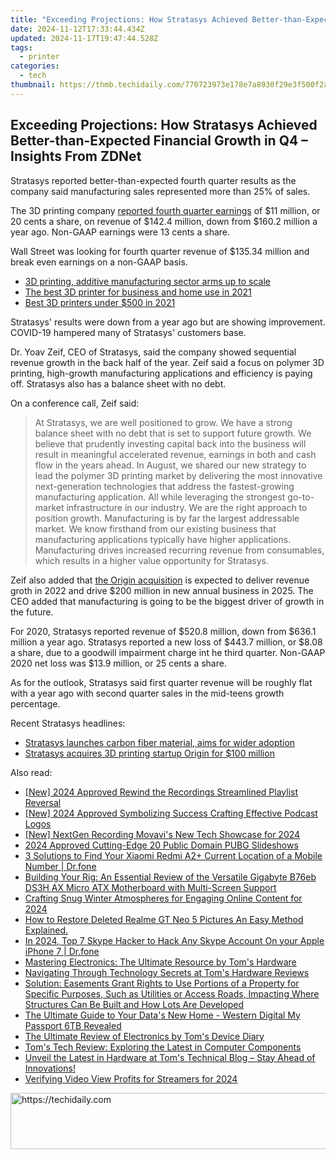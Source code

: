 ```yaml
---
title: "Exceeding Projections: How Stratasys Achieved Better-than-Expected Financial Growth in Q4 – Insights From ZDNet"
date: 2024-11-12T17:33:44.434Z
updated: 2024-11-17T19:47:44.528Z
tags:
  - printer
categories:
  - tech
thumbnail: https://thmb.techidaily.com/770723973e178e7a8930f29e3f500f2a61aa4b3ccf5eb07317cde4aac3003016.jpg
---
```


## Exceeding Projections: How Stratasys Achieved Better-than-Expected Financial Growth in Q4 – Insights From ZDNet

Stratasys reported better-than-expected fourth quarter results as the company said manufacturing sales represented more than 25% of sales.

The 3D printing company [reported fourth quarter earnings](https://investors.stratasys.com/news-events/press-releases/detail/727/stratasys-releases-fourth-quarter-and-full-year-2020) of $11 million, or 20 cents a share, on revenue of $142.4 million, down from $160.2 million a year ago. Non-GAAP earnings were 13 cents a share. 

Wall Street was looking for fourth quarter revenue of $135.34 million and break even earnings on a non-GAAP basis. 

* [3D printing, additive manufacturing sector arms up to scale](https://www.zdnet.com/article/3d-printing-additive-manufacturing-sector-arms-up-to-scale/)
* [The best 3D printer for business and home use in 2021](https://www.zdnet.com/article/best-3d-printer/)
* [Best 3D printers under $500 in 2021](https://www.zdnet.com/article/best-3d-printer-under-500-for-beginners/)

Stratasys' results were down from a year ago but are showing improvement. COVID-19 hampered many of Stratasys' customers base. 

Dr. Yoav Zeif, CEO of Stratasys, said the company showed sequential revenue growth in the back half of the year. Zeif said a focus on polymer 3D printing, high-growth manufacturing applications and efficiency is paying off. Stratasys also has a balance sheet with no debt.

On a conference call, Zeif said:

> At Stratasys, we are well positioned to grow. We have a strong balance sheet with no debt that is set to support future growth. We believe that prudently investing capital back into the business will result in meaningful accelerated revenue, earnings in both and cash flow in the years ahead. In August, we shared our new strategy to lead the polymer 3D printing market by delivering the most innovative next-generation technologies that address the fastest-growing manufacturing application. All while leveraging the strongest go-to-market infrastructure in our industry. We are the right approach to position growth. Manufacturing is by far the largest addressable market. We know firsthand from our existing business that manufacturing applications typically have higher applications. Manufacturing drives increased recurring revenue from consumables, which results in a higher value opportunity for Stratasys. 

Zeif also added that [the Origin acquisition](https://www.zdnet.com/article/stratasys-acquires-3d-printing-startup-origin-for-100-million/) is expected to deliver revenue groth in 2022 and drive $200 million in new annual business in 2025\. The CEO added that manufacturing is going to be the biggest driver of growth in the future. 

For 2020, Stratasys reported revenue of $520.8 million, down from $636.1 million a year ago. Stratasys reported a new loss of $443.7 million, or $8.08 a share, due to a goodwill impairment charge int he third quarter. Non-GAAP 2020 net loss was $13.9 million, or 25 cents a share. 

As for the outlook, Stratasys said first quarter revenue will be roughly flat with a year ago with second quarter sales in the mid-teens growth percentage.

Recent Stratasys headlines:

* [Stratasys launches carbon fiber material, aims for wider adoption](https://www.zdnet.com/article/stratasys-launches-carbon-fiber-material-aims-for-wider-adoption/)
* [Stratasys acquires 3D printing startup Origin for $100 million](https://www.zdnet.com/article/stratasys-acquires-3d-printing-startup-origin-for-100-million/)

<ins class="adsbygoogle"
     style="display:block"
     data-ad-format="autorelaxed"
     data-ad-client="ca-pub-7571918770474297"
     data-ad-slot="1223367746"></ins>

<ins class="adsbygoogle"
     style="display:block"
     data-ad-client="ca-pub-7571918770474297"
     data-ad-slot="8358498916"
     data-ad-format="auto"
     data-full-width-responsive="true"></ins>

<span class="atpl-alsoreadstyle">Also read:</span>
<div><ul>
<li><a href="https://youtube-sure.techidaily.com/024-approved-rewind-the-recordings-streamlined-playlist-reversal/"><u>[New] 2024 Approved Rewind the Recordings Streamlined Playlist Reversal</u></a></li>
<li><a href="https://fox-cloud.techidaily.com/new-2024-approved-symbolizing-success-crafting-effective-podcast-logos/"><u>[New] 2024 Approved Symbolizing Success Crafting Effective Podcast Logos</u></a></li>
<li><a href="https://screen-recording.techidaily.com/new-nextgen-recording-movavis-new-tech-showcase-for-2024/"><u>[New] NextGen Recording Movavi's New Tech Showcase for 2024</u></a></li>
<li><a href="https://fox-boxes.techidaily.com/2024-approved-cutting-edge-20-public-domain-pubg-slideshows/"><u>2024 Approved Cutting-Edge 20 Public Domain PUBG Slideshows</u></a></li>
<li><a href="https://android-location-track.techidaily.com/3-solutions-to-find-your-xiaomi-redmi-a2plus-current-location-of-a-mobile-number-drfone-by-drfone-virtual-android/"><u>3 Solutions to Find Your Xiaomi Redmi A2+ Current Location of a Mobile Number | Dr.fone</u></a></li>
<li><a href="https://hardware-reviews.techidaily.com/building-your-rig-an-essential-review-of-the-versatile-gigabyte-b76eb-ds3h-ax-micro-atx-motherboard-with-multi-screen-support/"><u>Building Your Rig: An Essential Review of the Versatile Gigabyte B76eb DS3H AX Micro ATX Motherboard with Multi-Screen Support</u></a></li>
<li><a href="https://youtube-clips.techidaily.com/crafting-snug-winter-atmospheres-for-engaging-online-content-for-2024/"><u>Crafting Snug Winter Atmospheres for Engaging Online Content for 2024</u></a></li>
<li><a href="https://blog-min.techidaily.com/how-to-restore-deleted-realme-gt-neo-5-pictures-an-easy-method-explained-by-fonelab-android-recover-pictures/"><u>How to Restore Deleted Realme GT Neo 5 Pictures An Easy Method Explained.</u></a></li>
<li><a href="https://location-social.techidaily.com/in-2024-top-7-skype-hacker-to-hack-any-skype-account-on-your-apple-iphone-7-drfone-by-drfone-virtual-ios/"><u>In 2024, Top 7 Skype Hacker to Hack Any Skype Account On your Apple iPhone 7 | Dr.fone</u></a></li>
<li><a href="https://hardware-reviews.techidaily.com/mastering-electronics-the-ultimate-resource-by-toms-hardware/"><u>Mastering Electronics: The Ultimate Resource by Tom's Hardware</u></a></li>
<li><a href="https://hardware-reviews.techidaily.com/navigating-through-technology-secrets-at-toms-hardware-reviews/"><u>Navigating Through Technology Secrets at Tom's Hardware Reviews</u></a></li>
<li><a href="https://hardware-reviews.techidaily.com/solution-easements-grant-rights-to-use-portions-of-a-property-for-specific-purposes-such-as-utilities-or-access-roads-impacting-where-structures-can-be-buil6/"><u>Solution: Easements Grant Rights to Use Portions of a Property for Specific Purposes, Such as Utilities or Access Roads, Impacting Where Structures Can Be Built and How Lots Are Developed</u></a></li>
<li><a href="https://hardware-reviews.techidaily.com/the-ultimate-guide-to-your-datas-new-home-western-digital-my-passport-6tb-revealed/"><u>The Ultimate Guide to Your Data's New Home - Western Digital My Passport 6TB Revealed</u></a></li>
<li><a href="https://hardware-reviews.techidaily.com/the-ultimate-review-of-electronics-by-toms-device-diary/"><u>The Ultimate Review of Electronics by Tom's Device Diary</u></a></li>
<li><a href="https://hardware-reviews.techidaily.com/toms-tech-review-exploring-the-latest-in-computer-components/"><u>Tom's Tech Review: Exploring the Latest in Computer Components</u></a></li>
<li><a href="https://hardware-reviews.techidaily.com/unveil-the-latest-in-hardware-at-toms-technical-blog-stay-ahead-of-innovations/"><u>Unveil the Latest in Hardware at Tom's Technical Blog – Stay Ahead of Innovations!</u></a></li>
<li><a href="https://youtube-data.techidaily.com/ying-video-view-profits-for-streamers-for-2024/"><u>Verifying Video View Profits for Streamers for 2024</u></a></li>
</ul></div>

<!-- affiliate ads begin -->
<a href="https://appsumo.8odi.net/c/5597632/2037358/7443" target="_top" id="2037358">
  <img src="//a.impactradius-go.com/display-ad/7443-2037358" border="0" alt="https://techidaily.com" width="728" height="90"/>
</a>
<img height="0" width="0" src="https://appsumo.8odi.net/i/5597632/2037358/7443" style="position:absolute;visibility:hidden;" border="0" />
<!-- affiliate ads end -->

